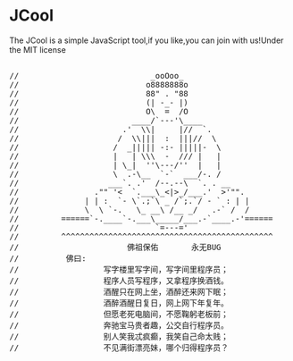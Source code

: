 JCool
=====

The JCool is a simple JavaScript tool,if you like,you can join with us!Under the MIT license

<pre>

//                            _ooOoo_
//                           o8888888o
//                           88" . "88
//                           (| -_- |)
//                           O\  =  /O
//                        ____/`---'\____
//                      .'  \\|     |//  `.
//                     /  \\|||  :  |||//  \
//                    /  _||||| -:- |||||-  \
//                    |   | \\\  -  /// |   |
//                    | \_|  ''\---/''  |   |
//                    \  .-\__  `-`  ___/-. /
//                   ___`. .'  /--.--\  `. . __
//                ."" '<  `.___\_<|>_/___.'  >'"".
//              | | :  `- \`.;`\ _ /`;.`/ - ` : | |
//              \  \ `-.   \_ __\ /__ _/   .-` /  /
//         ======`-.____`-.___\_____/___.-`____.-'======
//                             `=---='
//         ^^^^^^^^^^^^^^^^^^^^^^^^^^^^^^^^^^^^^^^^^^^^^
//                       佛祖保佑       永无BUG
//          佛曰:
//                  写字楼里写字间，写字间里程序员；
//                  程序人员写程序，又拿程序换酒钱。
//                  酒醒只在网上坐，酒醉还来网下眠；
//                  酒醉酒醒日复日，网上网下年复年。
//                  但愿老死电脑间，不愿鞠躬老板前；
//                  奔驰宝马贵者趣，公交自行程序员。
//                  别人笑我忒疯癫，我笑自己命太贱；
//                  不见满街漂亮妹，哪个归得程序员？

</pre>